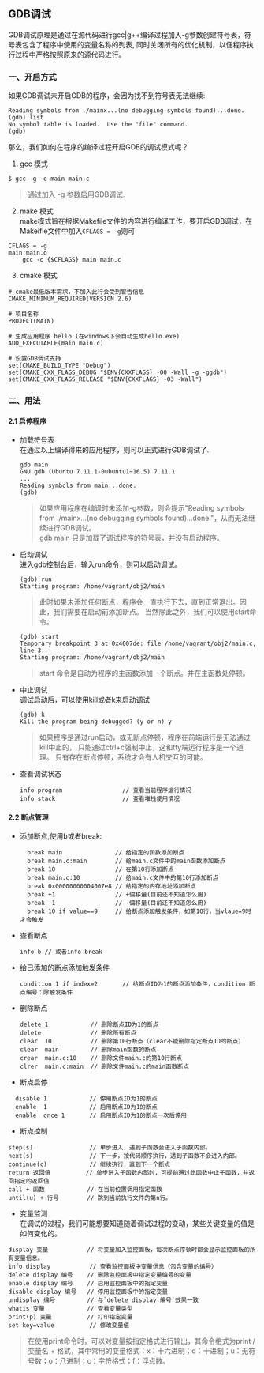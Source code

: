 ## GDB调试
GDB调试原理是通过在源代码进行gcc|g++编译过程加入-g参数创建符号表，符号表包含了程序中使用的变量名称的列表,
同时关闭所有的优化机制，以便程序执行过程中严格按照原来的源代码进行。

### 一、开启方式
如果GDB调试未开启GDB的程序，会因为找不到符号表无法继续:
```
Reading symbols from ./mainx...(no debugging symbols found)...done.
(gdb) list
No symbol table is loaded.  Use the "file" command.
(gdb)
```

那么，我们如何在程序的编译过程开启GDB的调试模式呢？

1. gcc 模式
  ```
  $ gcc -g -o main main.c
  ```
  > 通过加入 -g 参数启用GDB调试.

2. make 模式  
  make模式旨在根据Makefile文件的内容进行编译工作，要开启GDB调试，在Makeifle文件中加入`CFLAGS = -g`则可
  ```
  CFLAGS = -g
  main:main.o
      gcc -o {$CFLAGS} main main.c
  ```

3. cmake 模式    
  ```
  # cmake最低版本需求，不加入此行会受到警告信息
  CMAKE_MINIMUM_REQUIRED(VERSION 2.6)

  # 项目名称
  PROJECT(MAIN)

  # 生成应用程序 hello (在windows下会自动生成hello.exe)
  ADD_EXECUTABLE(main main.c)

  # 设置GDB调试支持
  set(CMAKE_BUILD_TYPE "Debug")
  set(CMAKE_CXX_FLAGS_DEBUG "$ENV{CXXFLAGS} -O0 -Wall -g -ggdb")
  set(CMAKE_CXX_FLAGS_RELEASE "$ENV{CXXFLAGS} -O3 -Wall")
  ```

### 二、用法
#### 2.1 启停程序
* 加载符号表  
  在通过以上编译得来的应用程序，则可以正式进行GDB调试了.
  ```
  gdb main
  GNU gdb (Ubuntu 7.11.1-0ubuntu1~16.5) 7.11.1
  ...
  Reading symbols from main...done.
  (gdb)

  ```
  > 如果应用程序在编译时未添加-g参数，则会提示"Reading symbols from ./mainx...(no debugging symbols found)...done."，从而无法继续进行GDB调试。  
  > gdb main 只是加载了调试程序的符号表，并没有启动程序。

* 启动调试  
  进入gdb控制台后，输入run命令，则可以启动调试。
  ```
  (gdb) run
  Starting program: /home/vagrant/obj2/main
  ```
  > 此时如果未添加任何断点，程序会一直执行下去，直到正常退出。因此，我们需要在启动前添加断点。
  > 当然除此之外，我们可以使用start命令。
  ```
  (gdb) start
  Temporary breakpoint 3 at 0x4007de: file /home/vagrant/obj2/main.c, line 3.
  Starting program: /home/vagrant/obj2/main
  ```
  > start 命令是自动为程序的主函数添加一个断点。并在主函数处停顿。

* 中止调试  
  调试启动后，可以使用kill或者k来启动调试
  ```
  (gdb) k
  Kill the program being debugged? (y or n) y
  ```
  > 如果程序是通过run启动，或无断点停顿，程序在前端运行是无法通过kill中止的，
  > 只能通过ctrl+c强制中止，这和tty端运行程序是一个道理。
  > 只有存在断点停顿，系统才会有人机交互的可能。

* 查看调试状态
  ```
  info program                 // 查看当前程序运行情况
  info stack                   // 查看堆栈使用情况
  ```

#### 2.2 断点管理  
  * 添加断点,使用b或者break:  
    ```      
      break main               // 给指定的函数添加断点  
      break main.c:main        // 给main.c文件中的main函数添加断点  
      break 10                 // 在第10行添加断点  
      break main.c:10          // 给main.c文件中的第10行添加断点  
      break 0x00000000004007e8 // 给指定的内存地址添加断点  
      break +1                 // +偏移量(目前还不知道怎么用)  
      break -1                 // -偏移量(目前还不知道怎么用)  
      break 10 if value==9     // 给断点添加触发条件，如第10行，当vlaue=9时才会触发
    ```
  * 查看断点
    ```
    info b // 或者info break
    ```
  * 给已添加的断点添加触发条件
    ```
    condition 1 if index=2       // 给断点ID为1的断点添加条件，condition 断点编号：除触发条件
    ```
  * 删除断点
    ```
    delete 1            // 删除断点ID为1的断点
    delete              // 删除所有断点
    clear  10           // 删除第10行断点（clear不能删除指定断点ID的断点）
    clear  main         // 删除main函数的断点
    crear  main.c:10    // 删除文件main.c的第10行断点
    clrer  main.c:main  // 删除文件main.c的main函数断点
    ```
  * 断点启停
  ```
    disable 1            // 停用断点ID为1的断点
    enable  1            // 启用断点ID为1的断点
    enable  once 1       // 启用断点ID为1的断点一次后停用
  ```  
  * 断点控制
  ```
  step(s)                // 单步进入，遇到子函数会进入子函数内部。   
  next(s)                // 下一步，按代码顺序执行，遇到子函数不会进入内部。
  continue(c)            // 继续执行，直到下一个断点
  return 返回值          // 单步进入子函数内部时，可提前通过此函数中止子函数，并返回指定的返回值
  call + 函数            // 在当前位置调用指定函数
  until(u) + 行号        // 跳到当前执行文件的第n行。
  ```
  * 变量监测  
  在调试的过程，我们可能想要知道随着调试过程的变动，某些关键变量的值是如何变化的。
  ```
  display 变量           // 将变量加入监控面板，每次断点停顿时都会显示监控面板的所有变量信息。
  info display           // 查看监控面板中变量信息（包含变量的编号）
  delete display 编号    // 删除监控面板中指定变量编号的变量
  enable display 编号    // 启用监控面板中的指定变量
  disable display 编号   // 停用监控面板中的指定变量
  undisplay 编号         // 与`delete display 编号`效果一致
  whatis 变量            // 查看变量类型
  print(p) 变量          // 打印指定变量
  set key=value          // 修改变量值
  ```
  > 在使用print命令时，可以对变量按指定格式进行输出，其命令格式为print /变量名 + 格式，其中常用的变量格式：x：十六进制；d：十进制；u：无符号数；o：八进制；c：字符格式；f：浮点数。
